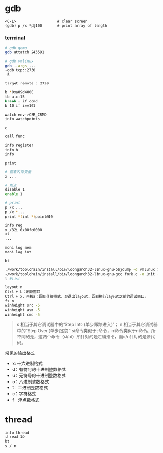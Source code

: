 # gdb
```
<C-L>                   # clear screen
(gdb) p /x *p@100       # print array of length
```
### terminal
```bash
# gdb qemu
gdb attatch 243591

# gdb vmlinux
gdb --args ...
-gdb tcp::2730
-S
```


```bash
target remote : 2730

b *0xa09d4000
tb a.c:15
break … if cond
b 10 if i==101

watch env->CSR_CRMD
info watchpoints

c

call func

info register
info b
info 

print

# 查看内存变量
x ...

# 断点
disable 1 
enable 1

# print
p /x ...
p /x *...
print *(int *)point@10

info reg
x /32i 0x00fd0000
si
...

moni log mem
moni log int

bt

./work/toolchain/install/bin/loongarch32-linux-gnu-objdump -d vmlinux > a.txt
~/work/toolchain/install/bin/loongarch32-linux-gnu-gcc fork.c -o init --static
l #list

layout n
Ctrl + L：刷新窗口
Ctrl + x，再按a：回到传统模式，即退出layout，回到执行layout之前的调试窗口。
fs n
winheight src -5
winheight asm -5
winheight cmd -5
```


> s 相当于其它调试器中的“Step Into (单步跟踪进入)”；
> n 相当于其它调试器中的“Step Over (单步跟踪)”
> si命令类似于s命令，ni命令类似于n命令。所不同的是，这两个命令（si/ni）所针对的是汇编指令，而s/n针对的是源代码。



常见的输出格式
- x: 十六进制格式
- d：有符号的十进制整数格式
- u：无符号的十进制整数格式
- o：八进制整数格式
- t：二进制整数格式
- c：字符格式
- f：浮点数格式


# thread
```bash
info thread
thread ID
bt
s / n
```
